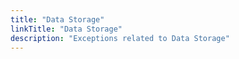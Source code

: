 ```yaml
---
title: "Data Storage"
linkTitle: "Data Storage"
description: "Exceptions related to Data Storage"
---
```

